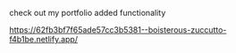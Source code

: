 check out my portfolio added functionality

https://62fb3bf7f65ade57cc3b5381--boisterous-zuccutto-f4b1be.netlify.app/
